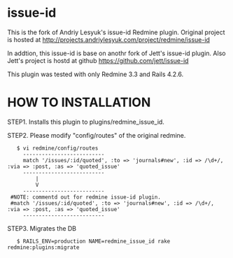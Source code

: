 # issue-id
This is the fork of Andriy Lesyuk's issue-id Redmine plugin.
Original project is hosted at http://projects.andriylesyuk.com/project/redmine/issue-id

In addtion, this issue-id is base on anothr fork of Jett's issue-id plugin.
Also Jett's project is hostd at github https://github.com/jett/issue-id

This plugin was tested with only Redmine 3.3 and Rails 4.2.6.

HOW TO INSTALLATION
====================
STEP1. Installs this plugin to plugins/redmine_issue_id.

STEP2. Please modify "config/routes" of the original redmine.

       $ vi redmine/config/routes
         --------------------------
       	 match '/issues/:id/quoted', :to => 'journals#new', :id => /\d+/, :via => :post, :as => 'quoted_issue'
         --------------------------
             |
             V
         --------------------------
	 #NOTE: commentd out for redmine issue-id plugin.
	 #match '/issues/:id/quoted', :to => 'journals#new', :id => /\d+/, :via => :post, :as => 'quoted_issue'
         --------------------------

STEP3. Migrates the DB

       $ RAILS_ENV=production NAME=redmine_issue_id rake redmine:plugins:migrate
